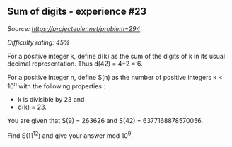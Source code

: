 Sum of digits - experience \#23
-------------------------------

*Source: https://projecteuler.net/problem=294*


*Difficulty rating: 45%*

For a positive integer k, define d(k) as the sum of the digits of k in
its usual decimal representation. Thus d(42) = 4+2 = 6.

For a positive integer n, define S(n) as the number of positive integers
k \< 10<sup>n</sup> with the following properties :

-   k is divisible by 23 and
-   d(k) = 23.

You are given that S(9) = 263626 and S(42) = 6377168878570056.

Find S(11<sup>12</sup>) and give your answer mod 10<sup>9</sup>.
